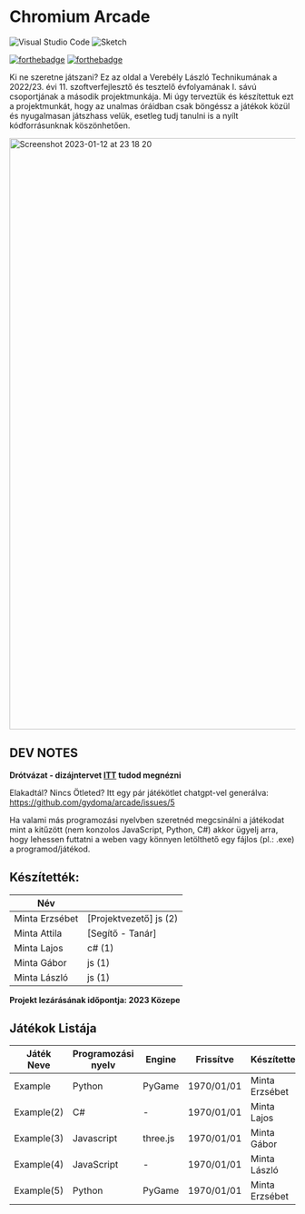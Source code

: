 # Chromium Arcade

![Visual Studio Code](https://img.shields.io/badge/Visual%20Studio%20Code-0078d7.svg?style=for-the-badge&logo=visual-studio-code&logoColor=white)
![Sketch](https://img.shields.io/badge/Sketch-FFB387?style=for-the-badge&logo=sketch&logoColor=black)

[![forthebadge](https://forthebadge.com/images/badges/gluten-free.svg)](https://forthebadge.com)
[![forthebadge](https://forthebadge.com/images/badges/built-with-grammas-recipe.svg)](https://forthebadge.com)

Ki ne szeretne játszani? Ez az oldal a Verebély László Technikumának a 2022/23. évi 11. szoftverfejlesztő és tesztelő évfolyamának I. sávú csoportjának a második projektmunkája. Mi úgy terveztük és készítettuk ezt a projektmunkát, hogy az unalmas óráidban csak böngéssz a játékok közül és nyugalmasan játszhass velük, esetleg tudj tanulni is a nyílt kódforrásunknak köszönhetően.

<img width="1041" alt="Screenshot 2023-01-12 at 23 18 20" src="https://user-images.githubusercontent.com/65687471/212193250-f856dca0-9d3a-4905-8eb4-8353e412f619.png">

## DEV NOTES

**Drótvázat - dizájntervet [ITT](https://www.sketch.com/s/be49d22c-e4f3-4380-bbfe-fca234c20055) tudod megnézni**

Elakadtál? Nincs Ötleted? Itt egy pár játékötlet chatgpt-vel generálva: https://github.com/gydoma/arcade/issues/5


Ha valami más programozási nyelvben szeretnéd megcsinálni a játékodat mint a kitűzött (nem konzolos JavaScript, Python, C#) akkor ügyelj arra, hogy lehessen futtatni a weben vagy könnyen letölthető egy fájlos (pl.: .exe) a programod/játékod.



## Készítették:

| Név | |
| ------ | ------ |
| Minta Erzsébet | [Projektvezető] js (2)|
| Minta Attila | [Segítő - Tanár] |
| Minta Lajos | c# (1) |
| Minta Gábor | js (1) |
| Minta László | js (1) |



**Projekt lezárásának időpontja: 2023 Közepe**



## Játékok Listája

| Játék Neve | Programozási nyelv | Engine | Frissítve | Készítette |
| ------ | ------ | ------ | ------ | ------ |
| Example | Python | PyGame | 1970/01/01 | Minta Erzsébet |
| Example(2) | C# | - | 1970/01/01 | Minta Lajos |
| Example(3) | Javascript | three.js | 1970/01/01 | Minta Gábor |
| Example(4) | JavaScript | - | 1970/01/01 | Minta László |
| Example(5) | Python | PyGame | 1970/01/01 | Minta Erzsébet |

